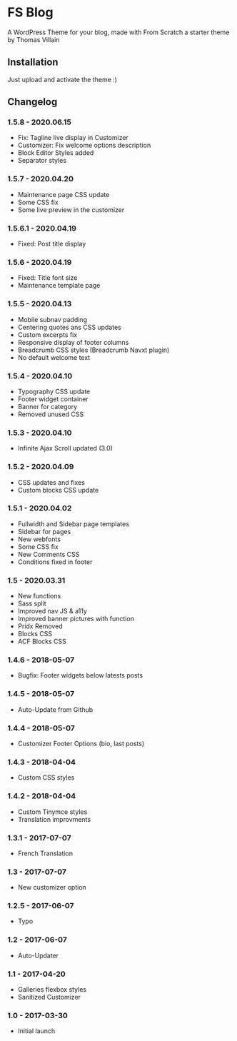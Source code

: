 # FS Blog

A WordPress Theme for your blog, made with From Scratch a starter theme by Thomas Villain

## Installation

Just upload and activate the theme :)

## Changelog

### 1.5.8 - 2020.06.15
* Fix: Tagline live display in Customizer
* Customizer: Fix welcome options description
* Block Editor Styles added
* Separator styles

### 1.5.7 - 2020.04.20
* Maintenance page CSS update
* Some CSS fix
* Some live preview in the customizer

### 1.5.6.1 - 2020.04.19
* Fixed: Post title display

### 1.5.6 - 2020.04.19
* Fixed: Title font size
* Maintenance template page

### 1.5.5 - 2020.04.13
* Mobile subnav padding
* Centering quotes ans CSS updates
* Custom excerpts fix
* Responsive display of footer columns
* Breadcrumb CSS styles (Breadcrumb Navxt plugin)
* No default welcome text

### 1.5.4 - 2020.04.10
* Typography CSS update
* Footer widget container
* Banner for category
* Removed unused CSS

### 1.5.3 - 2020.04.10
* Infinite Ajax Scroll updated (3.0)

### 1.5.2 - 2020.04.09
* CSS updates and fixes
* Custom blocks CSS update

### 1.5.1 - 2020.04.02
* Fullwidth and Sidebar page templates
* Sidebar for pages
* New webfonts
* Some CSS fix
* New Comments CSS
* Conditions fixed in footer

### 1.5 - 2020.03.31
* New functions
* Sass split
* Improved nav JS & a11y
* Improved banner pictures with function
* Pridx Removed
* Blocks CSS
* ACF Blocks CSS

### 1.4.6 - 2018-05-07
* Bugfix: Footer widgets below latests posts

### 1.4.5 - 2018-05-07
* Auto-Update from Github

### 1.4.4 - 2018-05-07
* Customizer Footer Options (bio, last posts)

### 1.4.3 - 2018-04-04
* Custom CSS styles

### 1.4.2 - 2018-04-04
* Custom Tinymce styles
* Translation improvments

### 1.3.1 - 2017-07-07
* French Translation

### 1.3 - 2017-07-07
* New customizer option

### 1.2.5 - 2017-06-07
* Typo

### 1.2 - 2017-06-07
* Auto-Updater

### 1.1 - 2017-04-20
* Galleries flexbox styles
* Sanitized Customizer

### 1.0 - 2017-03-30
* Initial launch
